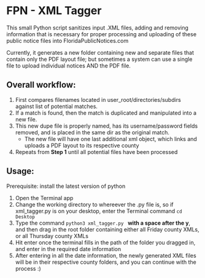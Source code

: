 
# FPN - XML Tagger

This small Python script sanitizes input .XML files, adding and removing information that is necessary for proper processing and uploading of these public notice files into FloridaPublicNotices.com

Currently, it generates a new folder containing new and separate files that contain only the PDF layout file; but sometimes a system can use a single file to upload individual notices AND the PDF file.

## Overall workflow:

1. First compares filenames located in user_root/directories/subdirs against list of potential matches.
2. If a match is found, then the match is duplicated and manipulated into a new file.
3. This new dupe file is properly named, has its username/password fields removed, and is placed in the same dir as the original match.
   - The new file will have one last additional xml object, which links and uploads a PDF layout to its respective county
4. Repeats from **Step 1** until all potential files have been processed


## Usage:

Prerequisite: install the latest version of python

1. Open the Terminal app
2. Change the working directory to whereever the .py file is, so if xml_tagger.py is on your desktop, enter the Terminal command `cd Desktop`
3. Type the command `python3 xml_tagger.py ` **with a space after the y**, and then drag in the root folder containing either all Friday county XMLs, or all Thursday county XMLs
4. Hit enter once the terminal fills in the path of the folder you dragged in, and enter in the required date information
5. After entering in all the date information, the newly generated XML files will be in their respective county folders, and you can continue with the process :)
